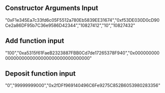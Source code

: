 ## Constructor Arguments Input

"0xF1e345Ea7c33fd6c05F5512a780Eb5839EE31674","0xf53DE030D0cD90Ce2a86DF95b7C36e9586D42344","10827412","10","10827432"

## Add function input

"100","0xa5315f61FaeB2323887FBB0Cd7de17265378F940","0x0000000000000000000000000000000000000000"

## Deposit function input

"0","99999999000","0x2fDFf969140496C6Fe9275C852B6053980283356"
